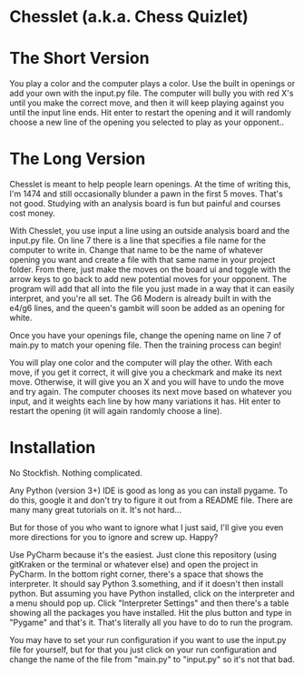 # Chesslet (a.k.a. Chess Quizlet)

# The Short Version

You play a color and the computer plays a color. Use the built in openings or add your own with the input.py file. The
computer will bully you with red X's until you make the correct move, and then it will keep playing against you until 
the input line ends. Hit enter to restart the opening and it will randomly choose a new line of the opening you selected
to play as your opponent..

# The Long Version
Chesslet is meant to help people learn openings. At the time of writing this, I'm 1474 and still occasionally blunder a 
pawn in the first 5 moves. That's not good. Studying with an analysis board is fun but painful and courses cost money.

With Chesslet, you use input a line using an outside analysis board and the input.py file. On line 7 there is a line 
that specifies a file name for the computer to write in. Change that name to be the name of whatever opening you want 
and create a file with that same name in your project folder. From there, just make the moves on the board ui and toggle 
with the arrow keys to go back to add new potential moves for your opponent. The program will add that all into the 
file you just made in a way that it can easily interpret, and you're all set. The G6 Modern is already built in with
the e4/g6 lines, and the queen's gambit will soon be added as an opening for white.

Once you have your openings file, change the opening name on line 7 of main.py to match your opening file. Then the 
training process can begin!

You will play one color and the computer will play the other. With each move, if you get it correct, it will give you 
a checkmark and make its next move. Otherwise, it will give you an X and you will have to undo the move and try again. 
The computer chooses its next move based on whatever you input, and it weights each line by how many variations it has.
Hit enter to restart the opening (it will again randomly choose a line).

# Installation

No Stockfish. Nothing complicated. 

Any Python (version 3+) IDE is good as long as you can install pygame. To do this, google it and don't try to figure it 
out from a README file. There are many many great tutorials on it. It's not hard... 

But for those of you who want to ignore what I just said, I'll give you even more directions for you to ignore and 
screw up. Happy?

Use PyCharm because it's the easiest. Just clone this repository (using gitKraken or the terminal or whatever else) and 
open the project in PyCharm. In the bottom right corner, there's a space that shows the interpreter. It should say 
Python 3.something, and if it doesn't then install python. But assuming you have Python installed, click on the 
interpreter and a menu should pop up. Click "Interpreter Settings" and then there's a table showing all the packages you 
have installed. Hit the plus button and type in "Pygame" and that's it. That's literally all you have to do to run 
the program.

You may have to set your run configuration if you want to use the input.py file for yourself, but for that you just 
click on your run configuration and change the name of the file from "main.py" to "input.py" so it's not that bad.